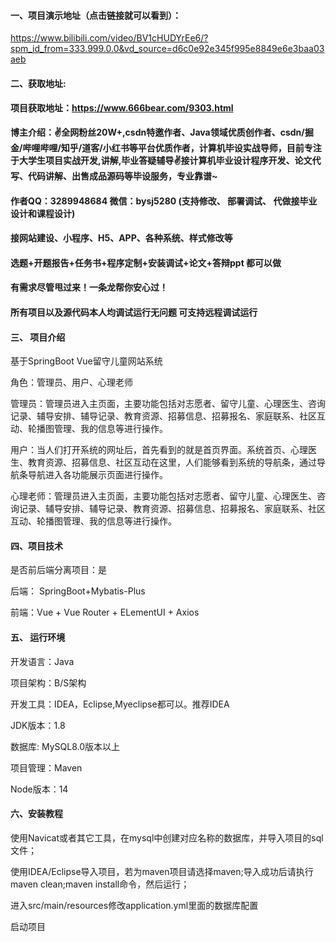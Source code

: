 #### 一、项目演示地址（点击链接就可以看到）：

https://www.bilibili.com/video/BV1cHUDYrEe6/?spm_id_from=333.999.0.0&vd_source=d6c0e92e345f995e8849e6e3baa03aeb
#### 二、获取地址:

#### 项目获取地址：https://www.666bear.com/9303.html

**博主介绍：✌全网粉丝20W+,csdn特邀作者、Java领域优质创作者、csdn/掘金/哔哩哔哩/知乎/道客/小红书等平台优质作者，计算机毕设实战导师，目前专注于大学生项目实战开发,讲解,毕业答疑辅导✌接计算机毕业设计程序开发、论文代写、代码讲解、出售成品源码等毕设服务，专业靠谱~**

#### 作者QQ：3289948684 微信：bysj5280 (支持修改、 部署调试、 代做接毕业设计和课程设计)

#### 接网站建设、小程序、H5、APP、各种系统、样式修改等

#### 选题+开题报告+任务书+程序定制+安装调试+论文+答辩ppt 都可以做

#### 有需求尽管甩过来！一条龙帮你安心过！

#### 所有项目以及源代码本人均调试运行无问题 可支持远程调试运行


#### 三、 项目介绍

基于SpringBoot Vue留守儿童网站系统

角色：管理员、用户、心理老师

管理员：管理员进入主页面，主要功能包括对志愿者、留守儿童、心理医生、咨询记录、辅导安排、辅导记录、教育资源、招募信息、招募报名、家庭联系、社区互动、轮播图管理、我的信息等进行操作。

用户：当人们打开系统的网址后，首先看到的就是首页界面。系统首页、心理医生、教育资源、招募信息、社区互动在这里，人们能够看到系统的导航条，通过导航条导航进入各功能展示页面进行操作。

心理老师：管理员进入主页面，主要功能包括对志愿者、留守儿童、心理医生、咨询记录、辅导安排、辅导记录、教育资源、招募信息、招募报名、家庭联系、社区互动、轮播图管理、我的信息等进行操作。

#### 四、项目技术

是否前后端分离项目：是

后端： SpringBoot+Mybatis-Plus

前端：Vue + Vue Router + ELementUI + Axios

#### 五、 运行环境

开发语言：Java

项目架构：B/S架构

开发工具：IDEA，Eclipse,Myeclipse都可以。推荐IDEA

JDK版本：1.8

数据库: MySQL8.0版本以上

项目管理：Maven

Node版本：14



#### 六、安装教程

使用Navicat或者其它工具，在mysql中创建对应名称的数据库，并导入项目的sql文件；

使用IDEA/Eclipse导入项目，若为maven项目请选择maven;导入成功后请执行maven clean;maven install命令，然后运行；

进入src/main/resources修改application.yml里面的数据库配置

启动项目
